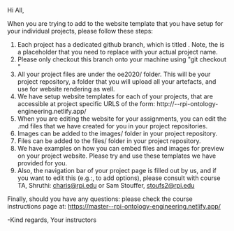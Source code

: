 Hi All,

When you are trying to add to the website template that you have setup for your individual projects, please follow these steps:

1. Each project has a dedicated github branch, which is titled <project-name>. Note, the <project-name> is a placeholder that you need to replace with your actual project name.
2. Please only checkout this branch onto your machine using "git checkout <project-name>"
3. All your project files are under the oe2020/<project-name> folder. This will be your project repository, a folder that you will upload all your artefacts, and use for website rendering as well.
4. We have setup website templates for each of your projects, that are accessible at project specific URLS of the form: http://<project-name>--rpi-ontology-engineering.netlify.app/
4. When you are editing the website for your assignments, you can edit the .md files that we have created for you in your project repositories.
5. Images can be added to the images/ folder in your project repository.
6. Files can be added to the files/ folder in your project repository. 
7. We have examples on how you can embed files and images for preview on your project website. Please try and use these templates we have provided for you.
8. Also, the navigation bar of your project page is filled out by us, and if you want to edit this (e.g.:, to add options), please consult with course TA, Shruthi: charis@rpi.edu or Sam Stouffer, stoufs2@rpi.edu
  
 Finally, should you have any questions: please check the course instructions page at: https://master--rpi-ontology-engineering.netlify.app/

-Kind regards, 
Your instructors
